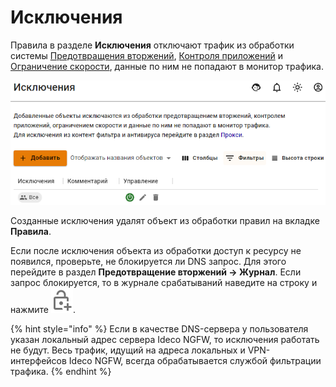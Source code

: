 # Исключения 

Правила в разделе **Исключения** отключают трафик из обработки системы [Предотвращения вторжений](README.md), [Контроля приложений](application-control.md) и [Ограничение скорости](shaper.md), данные по ним не попадают в монитор трафика.

![](../../../.gitbook/assets/user-ip-exceptions.png) 

Созданные исключения удалят объект из обработки правил на вкладке **Правила**.

Если после исключения объекта из обработки доступ к ресурсу не появился, проверьте, не блокируется ли DNS запрос. Для этого перейдите в раздел **Предотвращение вторжений -> Журнал**. Если запрос блокируется, то в журнале срабатываний наведите на строку и нажмите ![](../../../.gitbook/assets/icon-lock.png).

{% hint style="info" %}
Если в качестве DNS-сервера у пользователя указан локальный адрес сервера Ideco NGFW, то исключения работать не будут. Весь трафик, идущий на адреса локальных и VPN-интерфейсов Ideco NGFW, всегда обрабатывается службой фильтрации трафика.
{% endhint %}